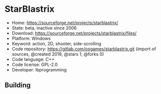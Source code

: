 # StarBlastrix

- Home: https://sourceforge.net/projects/starblastrix/
- State: beta, inactive since 2006
- Download: https://sourceforge.net/projects/starblastrix/files/
- Platform: Windows
- Keyword: action, 2D, shooter, side-scrolling
- Code repository: https://gitlab.com/osgames/starblastrix.git (import of sources, @created 2019, @stars 1, @forks 0)
- Code language: C++
- Code license: GPL-2.0
- Developer: lbprogramming

## Building
